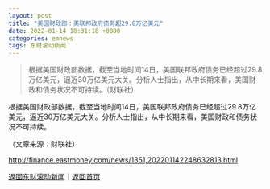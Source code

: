 ```yaml
---
layout: post
title: "美国财政部：美联邦政府债务超29.8万亿美元"
date: 2022-01-14 18:31:18 +0800
categories: emnews
tags: 东财滚动新闻
---
```

> 根据美国财政部数据，截至当地时间14日，美国联邦政府债务已经超过29.8万亿美元，逼近30万亿美元大关。分析人士指出，从中长期来看，美国财政和债务状况不可持续。（财联社）

<p>根据美国财政部数据，截至当地时间14日，美国联邦政府债务已经超过29.8万亿美元，逼近30万亿美元大关。分析人士指出，从中长期来看，美国财政和债务状况不可持续。</p><p class="em_media">（文章来源：财联社）</p>

<http://finance.eastmoney.com/news/1351,202201142248632813.html>

[返回东财滚动新闻](//finews.withounder.com/emnews/)｜[返回首页](//finews.withounder.com/)